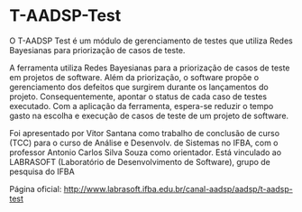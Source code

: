 # T-AADSP-Test

O T-AADSP Test é um módulo de gerenciamento de testes que utiliza Redes Bayesianas para priorização de casos de teste.

A ferramenta utiliza Redes Bayesianas para a priorização de casos de teste em projetos de software. Além da priorização, o software propõe o gerenciamento dos defeitos que surgirem durante os lançamentos do projeto. Consequentemente, apontar o status de cada caso de testes executado. Com a aplicação da ferramenta, espera-se reduzir o tempo gasto na escolha e execução de casos de teste de um projeto de software.

Foi apresentado por Vitor Santana como trabalho de conclusão de curso (TCC) para o curso de Análise e Desenvolv. de Sistemas no IFBA, com o professor Antonio Carlos Silva Souza como orientador. Está vinculado ao LABRASOFT (Laboratório de Desenvolvimento de Software), grupo de pesquisa do IFBA

Página oficial: http://www.labrasoft.ifba.edu.br/canal-aadsp/aadsp/t-aadsp-test
